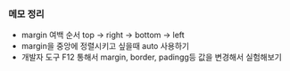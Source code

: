 ### 메모 정리
+ margin 여백 순서 top -> right -> bottom -> left
+ margin을 중앙에 정렬시키고 싶을때 auto 사용하기
+ 개발자 도구 F12 통해서 margin, border, padingg등 값을 변경해서 실험해보기 
